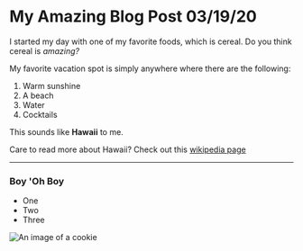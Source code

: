 # My Amazing Blog Post 03/19/20

I started my day with one of my favorite foods, which is cereal. Do you think cereal is _amazing?_

My favorite vacation spot is simply anywhere where there are the following:

1. Warm sunshine
2. A beach
3. Water
4. Cocktails

This sounds like **Hawaii** to me.

Care to read more about Hawaii? Check out this [wikipedia page](https://en.wikipedia.org/wiki/Hawaii)

***

### Boy 'Oh Boy
- One
- Two
- Three

![An image of a cookie](http://lorempixel.com/400/200/)
